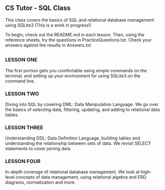 ## CS Tutor - SQL Class

This class covers the basics of SQL and relational database management using SQLite3 (This is a work in progress!)

To begin, check out the README.md in each lesson. Then, using the reference sheets, try the questions in PracticeQuestions.txt. Check your answers against the results in Answers.txt
##

### LESSON ONE
The first portion gets you comfortable using simple commands on the terminal, and setting up your environment for using SQLite3 on the command line.

### LESSON TWO
Diving into SQL by covering DML: Data Manipulation Language. We go over the basics of selecting data, filtering, updating, and adding to relational data tables.

### LESSON THREE
Understanding DDL: Data Definition Language, building tables and understanding the relationship between sets of data. We revisit SELECT statements to cover joining data. 

### LESSON FOUR
In-depth coverage of relational database management. We look at high-level concepts of data management, using relational algebra and ERD diagrams, normalization and more.
